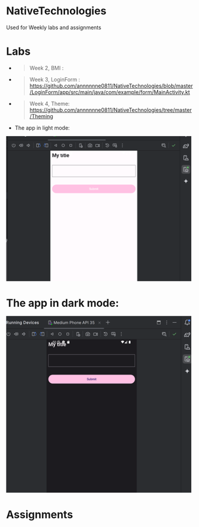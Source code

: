 # NativeTechnologies
Used for Weekly labs and assignments 

# Labs 
- > Week 2, BMI : 
- > Week 3, LoginForm : https://github.com/annnnnne0811/NativeTechnologies/blob/master/LoginForm/app/src/main/java/com/example/form/MainActivity.kt
- > Week 4, Theme: https://github.com/annnnnne0811/NativeTechnologies/tree/master/Theming
 - The app in light mode:
<img src="img.png" alt="Light Mode" width="500">

# The app in dark mode:
<img src="img_1.png" alt="Dark Mode" width="500">





# Assignments

